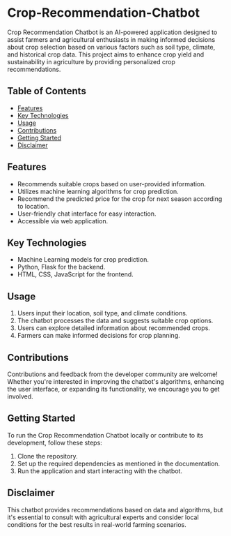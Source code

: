 # Crop-Recommendation-Chatbot
Crop Recommendation Chatbot is an AI-powered application designed to assist farmers and agricultural enthusiasts in making informed decisions about crop selection based on various factors such as soil type, climate, and historical crop data. This project aims to enhance crop yield and sustainability in agriculture by providing personalized crop recommendations.

## Table of Contents
- [Features](#features)
- [Key Technologies](#key-technologies)
- [Usage](#usage)
- [Contributions](#contributions)
- [Getting Started](#getting-started)
- [Disclaimer](#disclaimer)

## Features
- Recommends suitable crops based on user-provided information.
- Utilizes machine learning algorithms for crop prediction.
- Recommend the predicted price for the crop for next season according to location. 
- User-friendly chat interface for easy interaction.
- Accessible via web application.


## Key Technologies
- Machine Learning models for crop prediction.
- Python, Flask for the backend.
- HTML, CSS, JavaScript for the frontend.

## Usage
1. Users input their location, soil type, and climate conditions.
2. The chatbot processes the data and suggests suitable crop options.
3. Users can explore detailed information about recommended crops.
4. Farmers can make informed decisions for crop planning.

## Contributions
Contributions and feedback from the developer community are welcome! Whether you're interested in improving the chatbot's algorithms, enhancing the user interface, or expanding its functionality, we encourage you to get involved.

## Getting Started
To run the Crop Recommendation Chatbot locally or contribute to its development, follow these steps:
1. Clone the repository.
2. Set up the required dependencies as mentioned in the documentation.
3. Run the application and start interacting with the chatbot.

## Disclaimer
This chatbot provides recommendations based on data and algorithms, but it's essential to consult with agricultural experts and consider local conditions for the best results in real-world farming scenarios.
